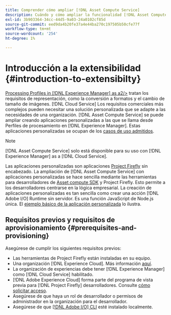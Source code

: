 ```yaml
---
title: Comprender cómo ampliar [!DNL Asset Compute Service]
description: Cuándo y cómo ampliar la funcionalidad [!DNL Asset Compute Service] para realizar un procesamiento de recursos personalizado.
exl-id: 3b903364-34cc-44d5-9a03-24a0102cf85d
source-git-commit: eed9da4b20fe37a4e44ba270c197505b50cfe77f
workflow-type: tm+mt
source-wordcount: '254'
ht-degree: 1%

---
```


# Introducción a la extensibilidad {#introduction-to-extensibilty}

[Processing Profiles in [!DNL Experience Manager] as a2/>](https://experienceleague.adobe.com/docs/experience-manager-cloud-service/assets/asset-microservices-overview.html) tratan los requisitos de representación, como la conversión a formatos y el cambio de tamaño de imágenes.  [!DNL Cloud Service] Los requisitos comerciales más complejos pueden necesitar una solución personalizada que se adapte a las necesidades de una organización. [!DNL Asset Compute Service] se puede ampliar creando aplicaciones personalizadas a las que se llama desde Perfiles de procesamiento en  [!DNL Experience Manager]. Estas aplicaciones personalizadas se ocupan de los [casos de uso admitidos](https://experienceleague.adobe.com/docs/experience-manager-cloud-service/assets/manage/asset-microservices-configure-and-use.html).

>[!NOTE]
>
>[!DNL Asset Compute Service] solo está disponible para su uso con  [!DNL Experience Manager] as a  [!DNL Cloud Service].

Las aplicaciones personalizadas son aplicaciones [Project Firefly](https://github.com/AdobeDocs/project-firefly) sin encabezado. La ampliación de [!DNL Asset Compute Service] con aplicaciones personalizadas se hace sencilla mediante las herramientas para desarrolladores de [Asset compute SDK](https://github.com/adobe/asset-compute-sdk) y Project Firefly. Esto permite a los desarrolladores centrarse en la lógica empresarial. La creación de aplicaciones personalizadas es tan sencilla como crear una acción [!DNL Adobe I/O] Runtime sin servidor. Es una función JavaScript de Node.js única. El [ejemplo básico de la aplicación personalizada](https://github.com/adobe/asset-compute-example-workers/blob/master/projects/worker-basic/worker-basic.js) lo ilustra.

## Requisitos previos y requisitos de aprovisionamiento {#prerequisites-and-provisioning}

Asegúrese de cumplir los siguientes requisitos previos:

* Las herramientas de Project Firefly están instaladas en su equipo.
* Una organización [!DNL Experience Cloud]. Más información [aquí](https://www.adobe.io/project-firefly/docs/getting_started/#acquire-access-and-credentials).
* La organización de experiencias debe tener [!DNL Experience Manager] como [!DNL Cloud Service] habilitado.
* [!DNL Adobe Experience Cloud] forma parte del programa de vista previa para  [!DNL Project Firefly] desarrolladores. Consulte [cómo solicitar acceso](https://www.adobe.io/project-firefly/docs/overview/getting_access/).
* Asegúrese de que haya un rol de desarrollador o permisos de administrador en la organización para el desarrollador.
* Asegúrese de que [[!DNL Adobe I/O] CLI](https://github.com/adobe/aio-cli) esté instalado localmente.

<!-- TBD for later:

* What all accesses and licenses are required?
* What all permissions are required to create, debug, and deploy custom applications?
* How do developers get access and provision the required apps?
* What is repository management?
* Anything on security and data transfer?
* What about handling personal or sensitive information?
* Custom application SLA is dependent on SLAs of various services it depends on.
* Document how the devs can get to know the KPIs of their custom applications. The KPIs are dependent on the performance at Adobe's side, amongst other things.
-->
